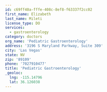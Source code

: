 ```yaml
---
id: c69ff40a-fffe-408c-8ef8-f63337f2cc02
first_name: Elizabeth
last_name: Mileti
license_type: DO
services:
  - gastroenterology
category: doctors
org_name: 'Pediatric Gastroenterology'
address: '3196 S Maryland Parkway, Suite 309'
city: 'Las Vegas'
state: NV
zip: '89109'
phone: '7027910477'
title: 'Pediatric Gastroenterology'
_geoloc:
  lng: -115.14796
  lat: 36.126038
---
```

